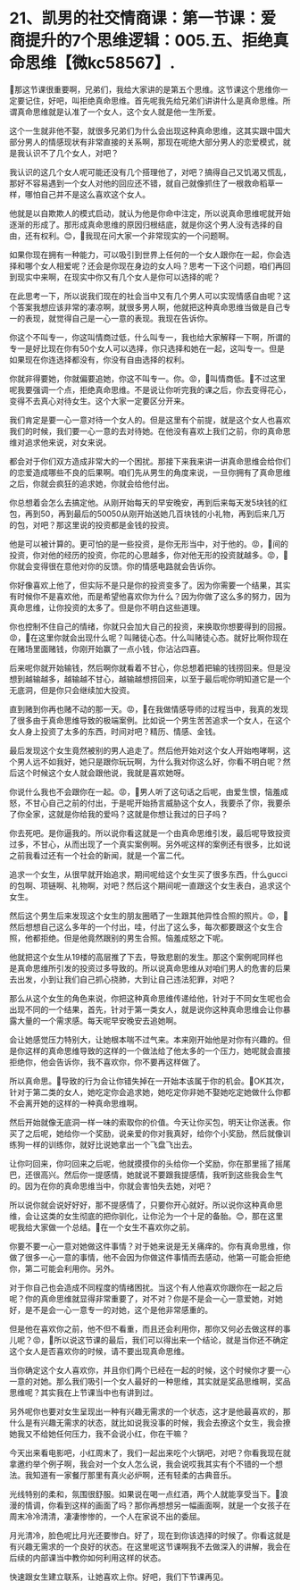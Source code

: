 # 21、凯男的社交情商课：第一节课：爱商提升的7个思维逻辑：005.五、拒绝真命思维【微kc58567】.

🎼那这节课很重要啊，兄弟们，我给大家讲的是第五个思维。这节课这个思维你一定要记住，好吧，叫拒绝真命思维。首先呢我先给兄弟们讲讲什么是真命思维。所谓真命思维就是认准了一个女人，这个女人就是他一生所爱。

这个一生就非他不娶，就很多兄弟们为什么会出现这种真命思维，这其实跟中国大部分男人的情感现状有非常直接的关系啊，那现在呢绝大部分男人的恋爱模式，就是我认识不了几个女人，对吧？

我认识的这几个女人呢可能还没有几个搭理他了，对吧？搞得自己又饥渴又慌乱，那好不容易遇到一个女人对他的回应还不错，就自己就像抓住了一根救命稻草一样，哪怕自己并不是这么喜欢这个女人。

他就是以自欺欺人的模式启动，就认为他是你命中注定，所以说真命思维呢就开始逐渐的形成了。那形成真命思维的原因归根结底，就是你这个男人没有选择的自由，还有权利。😊，🎼我现在问大家一个非常现实的一个问题啊。

如果你现在拥有一种能力，可以吸引到世界上任何的一个女人跟你在一起，你会选择和哪个女人相爱呢？还会是你现在身边的女人吗？思考一下这个问题，咱们再回到现实中来啊，在现实中你又有几个女人是你可以选择的呢？

在此思考一下，所以说我们现在的社会当中又有几个男人可以实现情感自由呢？这个答案我想应该非常的凄凉啊，就很多男人啊，他就把这种真命思维当做是自己专一的表现，就觉得自己是一心一意的表现。我现在告诉你。

你这个不叫专一，你这叫情商过低，什么叫专一，我也给大家解释一下啊，所谓的专一是好比现在你有50个女人可以选择，你只选择和她在一起，这叫专一。但是如果现在你连选择都没有，你没有自由选择的权利。

你就非得要她，你就偏要追她，你这不叫专一。你。😡，🎼叫情商低。🎼不过这里呢我要强调一个点，拒绝真命思维。不是说让你听完我的课之后，你去变得花心，变得不去真心对待女生。这个大家一定要区分开来。

我们肯定是要一心一意对待一个女人的。但是这里有个前提，就是这个女人也喜欢我们的时候，我们要一心一意的去对待她。在他没有喜欢上我们之前，你的真命思维对追求他来说，对女来说。

都会对于你们双方造成非常大的一个困扰。那接下来我来讲一讲真命思维会给你们的恋爱造成哪些不良的后果啊。咱们先从男生的角度来说，一旦你拥有了真命思维之后，你就会疯狂的追求她，你就会给他付出。

你总想着会怎么去搞定他。从刚开始每天的早安晚安，再到后来每天发5块钱的红包，再到50，再到最后的50050从刚开始送她几百块钱的小礼物，再到后来几万的包，对吧？那这里说的投资都是金钱的投资。

他是可以被计算的。更可怕的是一些投资，是你无形当中，对于他的。😡，🎼间的投资，你对他的经历的投资，你花的心思越多，你对他无形的投资就越多。😡，🎼你就会变得很在意他对你的反馈。你的情感电路就会告诉你。

你好像喜欢上他了，但实际不是只是你的投资变多了。因为你需要一个结果，其实有时候你不是喜欢他，而是希望他喜欢你为什么？因为你做了这么多的努力，因为真命思维，让你投资的太多了。但是你不明白这些道理。

你也控制不住自己的情绪，你就只会加大自己的投资，来换取你想要得到的回报。😡，🎼在这里你就会出现什么呢？叫赌徒心态。什么叫赌徒心态。就好比啊你现在在赌场里面赌钱，你刚开始赢了一点小钱，你沾沾四喜。

后来呢你就开始输钱，然后啊你就看着不甘心，你总想着把输的钱捞回来。但是没想到越输越多，越输越不甘心，越输越想捞回来，以至于最后呢你明知道它是一个无底洞，但是你只会继续加大投资。

直到赌到你再也赌不动的那一天。😡，🎼在我做情感导师的过程当中，我真的发现了很多由于真命思维导致的极端案例。比如说一个男生苦苦追求一个女人，在这个女人身上投资了太多的东西，时间对吧？精历、情感、金钱。

最后发现这个女生竟然被别的男人追走了。然后他开始对这个女人开始咆哮啊，这个男人远不如我好，她只是跟你玩玩啊，为什么我对你这么好，你看不明白呢？然后这个时候这个女人就会跟他说，我就是喜欢她呀。

你说什么我也不会跟你在一起。😡，🎼男人听了这句话之后呢，由爱生恨，恼羞成怒，不甘心自己之前的付出，于是呢开始扬言威胁这个女人，我要杀了你，我要杀了你全家，这就是你给我的爱吗？这就是你想让我过的日子吗？

你去死吧。是你逼我的。所以说你看这就是一个由真命思维引发，最后呢导致投资过多，不甘心，从而出现了一个真实案例啊。另外呢这样的案例还有很多，比如说之前我看过还有一个社会的新闻，就是一个富二代。

追求一个女生，从很早就开始追求，期间呢给这个女生买了很多东西，什么gucci的包啊、项链啊、礼物啊，对吧？然后这个期间呢一直跟这个女生表白，追求这个女生。

然后这个男生后来发现这个女生的朋友圈晒了一生跟其他异性合照的照片。😡，🎼然后想想自己这么多年的一个付出，哇，付出了这么多，每次都要跟这个女生合照，他都拒绝。但是他竟然跟别的男生合照。恼羞成怒之下呢。

他就把这个女生从19楼的高层推了下去，导致悲剧的发生。那这个案例呢同样也是真命思维所引发的投资过多导致的。所以说真命思维从对咱们男人的危害的后果去出发，小到让我们自己抓心挠肺，大到让自己违法犯罪，对吧？

那么从这个女生的角色来说，你把这种真命思维传递给他，针对于不同女生呢也会出现不同的一个结果，首先，针对于第一类女人，就是说你这种真命思维会让你暴露大量的一个需求感。每天呢早安晚安去追她啊。

会让她感觉压力特别大，让她根本喘不过气来。本来刚开始他是对你有兴趣的。但是你这样的真命思维导致的这样的一个做法给了他太多的一个压力，她呢就会直接拒绝你，他会告诉你，我不喜欢你，你不要再这样做了。

所以真命思。🎼导致的行为会让你错失掉在一开始本该属于你的机会。🎼OK其次，针对于第二类的女人，她吃定你会追求她，她吃定你非她不娶她吃定她做什么你都不会离开她的这样的一种真命思维啊。

然后开始就像无底洞一样一味的索取你的价值。今天让你买包，明天让你送表。你买了之后呢，她给你一个奖励，说亲爱的你对我真好，给你个小奖励，然后就像训练狗一样的训练你，就好比说她拿出一个飞盘飞出去。

让你叼回来，你叼回来之后呢，他就摸摸你的头给你一个奖励，你在那里摇了摇尾巴，还很高兴。然后你一提感情，她就说不要跟我提感情，我听到这些我会生气的。因为在你的真命思维当中，你就会害怕失去她，对吧？

所以说你就会说好好好，那不提感情了，只要你开心就好。所以说你这种真命思维，会让这类的女生彻底的把你驯化，让你沦为一个十足的备胎。😊，那在这里呢我给大家做一个总结。🎼在一个女生不喜欢你之前。

你要不要一心一意对她做这件事情？对于她来说是无关痛痒的。你有真命思维，你做了很多一心一意的事情，他不会因为你做这件事情而去感动，他第一可能会拒绝你，第二可能会利用你。另外。

对于你自己也会造成不同程度的情绪困扰。当这个有人他喜欢你跟你在一起之后呢？你的真命思维就显得非常重要了，对不对？你是不是会一心一意爱她，对她好，是不是会一心一意专一的对她，这个是他非常感重的。

但是他在喜欢你之前，他不但不看重，而且还会利用你，那你又何必去做这样的事儿呢？😡，🎼所以说这节课的最后，我们可以得出来一个结论，就是当你还不确定这个女人是否喜欢你的时候，请不要出现真命思维。

当你确定这个女人喜欢你，并且你们两个已经在一起的时候，这个时候你才要一心一意的对她。那么我们吸引一个女人最好的一种思维，其实就是奖品思维啊，奖品思维呢？其实我在上节课当中也有讲到过。

另外呢你也要对女生呈现出一种有兴趣无需求的一个状态，这才是他最喜欢的，那什么是有兴趣无需求的状态，就比如说我没事的时候，我会去撩这个女生，我会撩她我又不给她任何压力，我不会说小红，你在干嘛？

今天出来看电影吧，小红周末了，我们一起出来吃个火锅吧，对吧？你看我现在就拿邀约举个例子啊，我会对一个女人怎么说，我会说哎我其实有个不错的一个想法。我知道有一家餐厅那里有真火必炉啊，还有轻柔的古典音乐。

光线特别的柔和，氛围很舒服。如果说在喝一点红酒，两个人就能享受当下。🎼浪漫的情调，你看到这样的画面了吗？那你再想想另一幅画面啊，就是一个女孩子在周末冷冷清清，凄凄惨惨的，一个人在家说不出的委屈。

月光清冷，脸色呢比月光还要惨白。好了，现在到你该选择的时候了。你看这就是有兴趣无需求的一个良好的状态。在这里呢这节课啊我不去做深入的讲解，我会在后续的内部课当中教你如何利用这样的状态。

快速跟女生建立联系，让她喜欢上你。好吧，我们下节课再见。